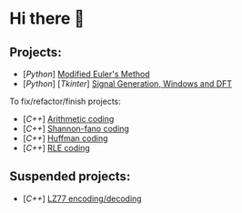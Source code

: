 # Hi there 👋
## Projects:
* [*Python*] [Modified Euler's Method](https://github.com/pk3741/modified-euler-method)
* [*Python*] [*Tkinter*] [Signal Generation, Windows and DFT](https://github.com/pk3741/signal_generation_dft)

To fix/refactor/finish projects:
* [*C++*] [Arithmetic coding](https://github.com/pk3741/arithmetic_coding)
* [*C++*] [Shannon-fano coding](https://github.com/pk3741/shannon-fano_coding)
* [*C++*] [Huffman coding](https://github.com/pk3741/huffman_coding)
* [*C++*] [RLE coding](https://github.com/pk3741/rle)

## Suspended projects:
* [*C++*] [LZ77 encoding/decoding](https://github.com/pk3741/lz77)


